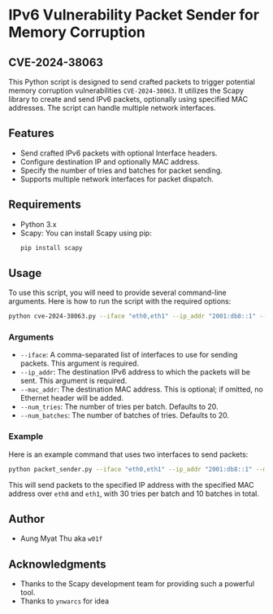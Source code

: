 # IPv6 Vulnerability Packet Sender for Memory Corruption
## CVE-2024-38063
This Python script is designed to send crafted packets to trigger potential memory corruption vulnerabilities `CVE-2024-38063`. It utilizes the Scapy library to create and send IPv6 packets, optionally using specified MAC addresses. The script can handle multiple network interfaces.

## Features

- Send crafted IPv6 packets with optional Interface headers.
- Configure destination IP and optionally MAC address.
- Specify the number of tries and batches for packet sending.
- Supports multiple network interfaces for packet dispatch.

## Requirements

- Python 3.x
- Scapy: You can install Scapy using pip:
  ```bash
  pip install scapy
  ```

## Usage

To use this script, you will need to provide several command-line arguments. Here is how to run the script with the required options:

```bash
python cve-2024-38063.py --iface "eth0,eth1" --ip_addr "2001:db8::1" --mac_addr "00:1A:2B:3C:4D:5E" --num_tries 20 --num_batches 20
```

### Arguments

- `--iface`: A comma-separated list of interfaces to use for sending packets. This argument is required.
- `--ip_addr`: The destination IPv6 address to which the packets will be sent. This argument is required.
- `--mac_addr`: The destination MAC address. This is optional; if omitted, no Ethernet header will be added.
- `--num_tries`: The number of tries per batch. Defaults to 20.
- `--num_batches`: The number of batches of tries. Defaults to 20.

### Example

Here is an example command that uses two interfaces to send packets:

```bash
python packet_sender.py --iface "eth0,eth1" --ip_addr "2001:db8::1" --mac_addr "00:1A:2B:3C:4D:5E" --num_tries 30 --num_batches 10
```

This will send packets to the specified IP address with the specified MAC address over `eth0` and `eth1`, with 30 tries per batch and 10 batches in total.

## Author

- Aung Myat Thu aka `w01f`

## Acknowledgments

- Thanks to the Scapy development team for providing such a powerful tool.
- Thanks to `ynwarcs` for idea
